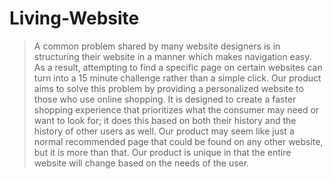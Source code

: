 # Living-Website  
> A common problem shared by many website designers is in structuring their website in a manner which makes navigation easy. As a result, attempting to find a specific page on certain websites can turn into a 15 minute challenge rather than a simple click. Our product aims to solve this problem by providing a personalized website to those who use online shopping. It is designed to create a faster shopping experience that prioritizes what the consumer may need or want to look for; it does this based on both their history and the history of other users as well. Our product may seem like just a normal recommended page that could be found on any other website, but it is more than that. Our product is unique in that the entire website will change based on the needs of the user. 